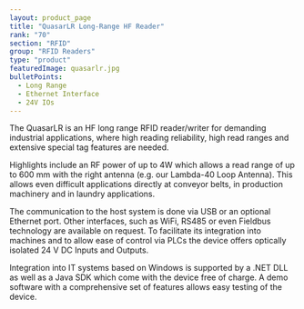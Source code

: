 ```yaml
---
layout: product_page
title: "QuasarLR Long-Range HF Reader"
rank: "70"
section: "RFID"
group: "RFID Readers"
type: "product"
featuredImage: quasarlr.jpg
bulletPoints:
  - Long Range
  - Ethernet Interface
  - 24V IOs
---
```

The QuasarLR is an HF long range RFID reader/writer for demanding industrial applications, where high reading reliability, high read ranges and extensive special tag features are needed.

Highlights include an RF power of up to 4W which allows a read range of up to 600 mm with the right antenna (e.g. our Lambda-40 Loop Antenna). This allows even difficult applications directly at conveyor belts, in production machinery and in laundry applications.

The communication to the host system is done via USB or an optional Ethernet port. Other interfaces, such as WiFi, RS485 or even Fieldbus technology are available on request. To facilitate its integration into machines and to allow ease of control via PLCs the device offers optically isolated 24 V DC Inputs and Outputs.

Integration into IT systems based on Windows is supported by a .NET DLL as well as a Java SDK which come with the device free of charge. A demo software with a comprehensive set of features allows easy testing of the device.
